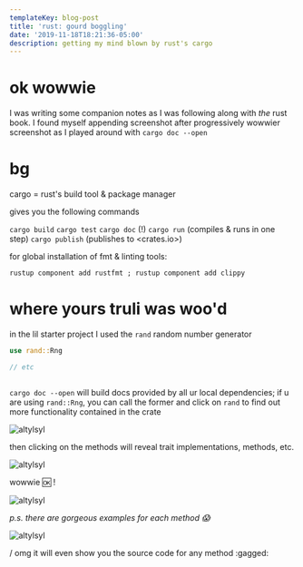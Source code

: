 ```yaml
---
templateKey: blog-post
title: 'rust: gourd boggling'
date: '2019-11-18T18:21:36-05:00'
description: getting my mind blown by rust's cargo
---
```

# ok wowwie 

I was writing some companion notes as I was following along with _the_ rust book. I found myself appending screenshot after progressively wowwier screenshot as I played around with `cargo doc --open`

# bg

cargo = rust's build tool & package manager

gives you the following commands

`cargo build`
`cargo test`
`cargo doc` (!)
`cargo run` (compiles & runs in one step)
`cargo publish` (publishes to <crates.io>)

for global installation of fmt & linting tools:

`rustup component add rustfmt
; rustup component add clippy`

# where yours truli was woo'd

in the lil starter project I used the `rand` random number generator

```rs
use rand::Rng

// etc 



```

`cargo doc --open` will build docs provided by all ur local dependencies; if u are using `rand::Rng`, you can call the former and click on `rand` to find out more functionality contained in the crate

![altylsyl](https://res.cloudinary.com/cloudimgts/image/upload/v1574118796/pxjrzj0zyfsiyjcknawo.png)

then clicking on the methods will reveal trait implementations, methods, etc.

![altylsyl](https://res.cloudinary.com/cloudimgts/image/upload/v1574118796/pxjrzj0zyfsiyjcknawo.png)

wowwie :ok: !

![altylsyl](https://res.cloudinary.com/cloudimgts/image/upload/v1574119022/qrxav3mdks8oe65pcmcz.png)

_p.s. there are gorgeous examples for each method :scream:_

![altylsyl](https://res.cloudinary.com/cloudimgts/image/upload/v1574119235/b7xnrmspxf35pq5qhv2j.png)

/ omg it will even show you the source code for any method :gagged: 

